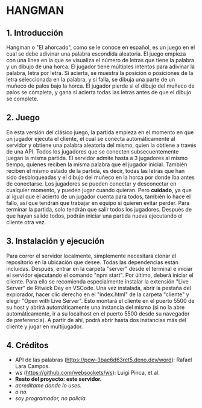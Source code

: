 # HANGMAN

## 1. Introducción
Hangman o "El ahorcado", como se le conoce en español, es un juego en el cual se debe adivinar una palabra escondida aleatoria. El juego empieza con una línea en la que se visualiza el número de letras que tiene la palabra y un dibujo de una horca. El jugador tiene múltiples intentos para adivinar la palabra, letra por letra. Si acierta, se muestra la posición o posiciones de la letra seleccionada en la palabra, y si falla, se dibuja una parte de un muñeco de palos bajo la horca. El jugador pierde si el dibujo del muñeco de palos se completa, y gana si acierta todas las letras antes de que el dibujo se complete.
## 2. Juego
En esta versión del clásico juego, la partida empieza en el momento en que un jugador ejecuta el cliente, el cual se conecta automáticamente al servidor y obtiene una palabra aleatoria del mismo, quien la obtiene a través de una API. Todos los jugadores que se conecten subsecuentemente juegan la misma partida. El servidor admite hasta a 3 jugadores al mismo tiempo, quienes reciben la misma palabra que el jugador inicial. También reciben el mismo estado de la partida, es decir, todas las letras que han sido desbloqueadas y el dibujo del muñeco en la horca por donde iba antes de conectarse.
Los jugadores se pueden conectar y desconectar en cualquier momento, y pueden jugar cuando quieran. Pero **cuidado**, ya que al igual que el acierto de un jugador cuenta para todos, también lo hace el fallo, así que tendrán que trabajar en equipo si quieren evitar perder.
Para terminar la partida, solo tendrán que salir todos los jugadores. Después de que hayan salido todos, podrán iniciar una partida nueva ejecutando el cliente otra vez.
## 3. Instalación y ejecución
Para correr el servidor localmente, simplemente necesitará clonar el repositorio en la ubicación que desee. Todas las dependencias están incluídas. Después, entrar en la carpeta "server" desde el terminal e iniciar el servidor ejecutando el comando "npm start". Por último, deberá iniciar el cliente. Para ello se recomienda especialmente instalar la extensión "Live Server" de Ritwick Dey en VSCode. Una vez instalada, abrir la pestaña del explorador, hacer clic derecho en el "index.html" de la carpeta "cliente" y elegir "Open with Live Server". Esto montará el cliente en el puerto 5500 de su host y abrirá automáticamente una instancia del mismo (si no la abre automáticamente, ir a su localhost en el puerto 5500 desde su navegador de preferencia). A partir de ahí, podrá abrir hasta dos instancias más del cliente y jugar en multijugador.
## 4. Créditos
- API de las palabras (https://pow-3bae6d63ret5.deno.dev/word): Rafael Lara Campos.
- ws (https://github.com/websockets/ws): Luigi Pinca, et al.
- **Resto del proyecto: este servidor.**
- *acredítame donde lo uses.*
- *o no.*
- *soy programador, no policía.*
